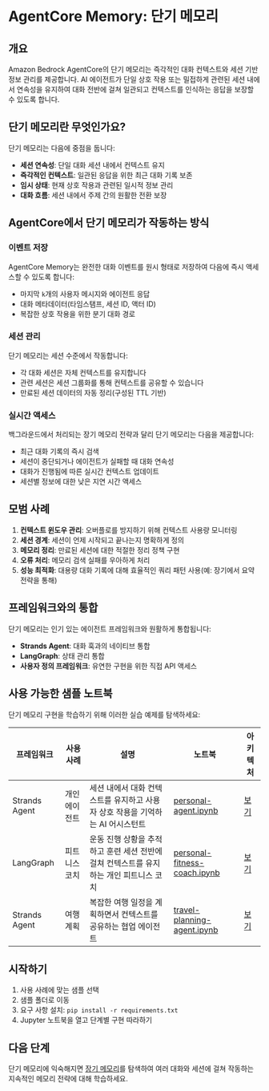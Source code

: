 # AgentCore Memory: 단기 메모리

## 개요

Amazon Bedrock AgentCore의 단기 메모리는 즉각적인 대화 컨텍스트와 세션 기반 정보 관리를 제공합니다. AI 에이전트가 단일 상호 작용 또는 밀접하게 관련된 세션 내에서 연속성을 유지하여 대화 전반에 걸쳐 일관되고 컨텍스트를 인식하는 응답을 보장할 수 있도록 합니다.

## 단기 메모리란 무엇인가요?

단기 메모리는 다음에 중점을 둡니다:

- **세션 연속성**: 단일 대화 세션 내에서 컨텍스트 유지
- **즉각적인 컨텍스트**: 일관된 응답을 위한 최근 대화 기록 보존
- **임시 상태**: 현재 상호 작용과 관련된 일시적 정보 관리
- **대화 흐름**: 세션 내에서 주제 간의 원활한 전환 보장

## AgentCore에서 단기 메모리가 작동하는 방식

### 이벤트 저장

AgentCore Memory는 완전한 대화 이벤트를 원시 형태로 저장하여 다음에 즉시 액세스할 수 있도록 합니다:

- 마지막 `k`개의 사용자 메시지와 에이전트 응답
- 대화 메타데이터(타임스탬프, 세션 ID, 액터 ID)
- 복잡한 상호 작용을 위한 분기 대화 경로

### 세션 관리

단기 메모리는 세션 수준에서 작동합니다:

- 각 대화 세션은 자체 컨텍스트를 유지합니다
- 관련 세션은 세션 그룹화를 통해 컨텍스트를 공유할 수 있습니다
- 만료된 세션 데이터의 자동 정리(구성된 TTL 기반)

### 실시간 액세스

백그라운드에서 처리되는 장기 메모리 전략과 달리 단기 메모리는 다음을 제공합니다:

- 최근 대화 기록의 즉시 검색
- 세션이 중단되거나 에이전트가 실패할 때 대화 연속성
- 대화가 진행됨에 따른 실시간 컨텍스트 업데이트
- 세션별 정보에 대한 낮은 지연 시간 액세스

## 모범 사례

1. **컨텍스트 윈도우 관리**: 오버플로를 방지하기 위해 컨텍스트 사용량 모니터링
2. **세션 경계**: 세션이 언제 시작되고 끝나는지 명확하게 정의
3. **메모리 정리**: 만료된 세션에 대한 적절한 정리 정책 구현
4. **오류 처리**: 메모리 검색 실패를 우아하게 처리
5. **성능 최적화**: 대용량 대화 기록에 대해 효율적인 쿼리 패턴 사용(예: 장기에서 요약 전략을 통해)

## 프레임워크와의 통합

단기 메모리는 인기 있는 에이전트 프레임워크와 원활하게 통합됩니다:

- **Strands Agent**: 대화 훅과의 네이티브 통합
- **LangGraph**: 상태 관리 통합
- **사용자 정의 프레임워크**: 유연한 구현을 위한 직접 API 액세스

## 사용 가능한 샘플 노트북

단기 메모리 구현을 학습하기 위해 이러한 실습 예제를 탐색하세요:

| 프레임워크     | 사용 사례        | 설명                                                                                            | 노트북                                                                                            | 아키텍처                                                    |
| ------------- | --------------- | ------------------------------------------------------------------------------------------------------ | --------------------------------------------------------------------------------------------------- | --------------------------------------------------------------- |
| Strands Agent | 개인 에이전트  | 세션 내에서 대화 컨텍스트를 유지하고 사용자 상호 작용을 기억하는 AI 어시스턴트      | [personal-agent.ipynb](./01-single-agent/with-strands-agent/personal-agent.ipynb)                   | [보기](./01-single-agent/with-strands-agent/architecture.png)   |
| LangGraph     | 피트니스 코치   | 운동 진행 상황을 추적하고 훈련 세션 전반에 걸쳐 컨텍스트를 유지하는 개인 피트니스 코치 | [personal-fitness-coach.ipynb](./01-single-agent/with-langgraph-agent/personal-fitness-coach.ipynb) | [보기](./01-single-agent/with-langgraph-agent/architecture.png) |
| Strands Agent | 여행 계획 | 복잡한 여행 일정을 계획하면서 컨텍스트를 공유하는 협업 에이전트                      | [travel-planning-agent.ipynb](./02-multi-agent/with-strands-agent/travel-planning-agent.ipynb)      | [보기](./02-multi-agent/with-strands-agent/architecture.png)    |

## 시작하기

1. 사용 사례에 맞는 샘플 선택
2. 샘플 폴더로 이동
3. 요구 사항 설치: `pip install -r requirements.txt`
4. Jupyter 노트북을 열고 단계별 구현 따라하기

## 다음 단계

단기 메모리에 익숙해지면 [장기 메모리](../02-long-term-memory/)를 탐색하여 여러 대화와 세션에 걸쳐 작동하는 지속적인 메모리 전략에 대해 학습하세요.
